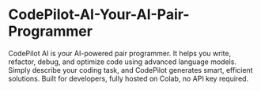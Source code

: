 # CodePilot-AI-Your-AI-Pair-Programmer
CodePilot AI is your AI-powered pair programmer. It helps you write, refactor, debug, and optimize code using advanced language models. Simply describe your coding task, and CodePilot generates smart, efficient solutions. Built for developers, fully hosted on Colab, no API key required.
